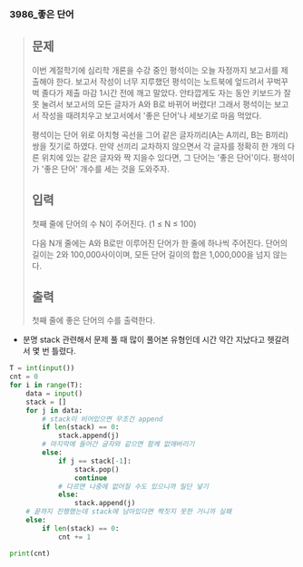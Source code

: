 ### 3986_좋은 단어

> ## 문제
>
> 이번 계절학기에 심리학 개론을 수강 중인 평석이는 오늘 자정까지 보고서를 제출해야 한다. 보고서 작성이 너무 지루했던 평석이는 노트북에 엎드려서 꾸벅꾸벅 졸다가 제출 마감 1시간 전에 깨고 말았다. 안타깝게도 자는 동안 키보드가 잘못 눌려서 보고서의 모든 글자가 A와 B로 바뀌어 버렸다! 그래서 평석이는 보고서 작성을 때려치우고 보고서에서 '좋은 단어'나 세보기로 마음 먹었다.
>
> 평석이는 단어 위로 아치형 곡선을 그어 같은 글자끼리(A는 A끼리, B는 B끼리) 쌍을 짓기로 하였다. 만약 선끼리 교차하지 않으면서 각 글자를 정확히 한 개의 다른 위치에 있는 같은 글자와 짝 지을수 있다면, 그 단어는 '좋은 단어'이다. 평석이가 '좋은 단어' 개수를 세는 것을 도와주자.
>
> ## 입력
>
> 첫째 줄에 단어의 수 N이 주어진다. (1 ≤ N ≤ 100)
>
> 다음 N개 줄에는 A와 B로만 이루어진 단어가 한 줄에 하나씩 주어진다. 단어의 길이는 2와 100,000사이이며, 모든 단어 길이의 합은 1,000,000을 넘지 않는다.
>
> ## 출력
>
> 첫째 줄에 좋은 단어의 수를 출력한다.



- 분명 stack 관련해서 문제 풀 때 많이 풀어본 유형인데 시간 약간 지났다고 헷갈려서 몇 번 틀렸다. 

```python
T = int(input())
cnt = 0
for i in range(T):
    data = input()
    stack = []
    for j in data:
        # stack이 비어있으면 무조건 append
        if len(stack) == 0:
            stack.append(j)
        # 마지막에 들어간 글자와 같으면 함께 없애버리기
        else:
            if j == stack[-1]:
                stack.pop()
                continue
            # 다르면 나중에 없어질 수도 있으니까 일단 넣기
            else:
                stack.append(j)
    # 끝까지 진행했는데 stack에 남아있다면 짝짓지 못한 거니까 실패
    else:
        if len(stack) == 0:
            cnt += 1

print(cnt)
```

